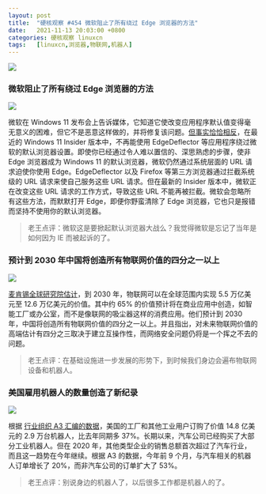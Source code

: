 ```yaml
---
layout: post
title:	"硬核观察 #454 微软阻止了所有绕过 Edge 浏览器的方法"
date:	2021-11-13 20:03:00 +0800 
categories:	硬核观察 linuxcn 
tags:	[linuxcn,浏览器,物联网,机器人]
---
```



![](/Asserts/Images//attachment/album/202111/13/200228hjzbh9jz9oh6cwh6.jpg)


### 微软阻止了所有绕过 Edge 浏览器的方法


![](/Asserts/Images//attachment/album/202111/13/200241v2a2a3737xig2d2g.jpg)


微软在 Windows 11 发布会上告诉媒体，它知道它使改变应用程序默认值变得毫无意义的困难，但它不是恶意这样做的，并将修复该问题。[但事实恰恰相反](https://www.thurrott.com/windows/windows-11/259208/windows-11-to-block-windows-11-browser-workarounds)，在最近的 Windows 11 Insider 版本中，不再能使用 EdgeDeflector 等应用程序绕过微软的默认浏览器设置。即使你已经通过令人难以置信的、深思熟虑的步骤，使非 Edge 浏览器成为 Windows 11 的默认浏览器，微软仍然通过系统层面的 URL 请求迫使你使用 Edge。EdgeDeflector 以及 Firefox 等第三方浏览器通过拦截系统级的 URL 请求来使自己服务这些 URL 请求。但在最新的 Insider 版本中，微软正在改变这些 URL 请求的工作方式，导致这些 URL 不能再被拦截。微软会忽略所有这些方法，而默默打开 Edge，即便你野蛮清除了 Edge 浏览器，它也只是报错而坚持不使用你的默认浏览器。



> 
> 老王点评：微软这是要掀起默认浏览器大战么？我觉得微软是忘记了当年是如何因为 IE 而被起诉的了。
> 
> 
> 


### 预计到 2030 年中国将创造所有物联网价值的四分之一以上


![](/Asserts/Images//attachment/album/202111/13/200320c9xvy7eps1h6wy68.jpg)


[麦肯锡全球研究院估计](https://www.axios.com/internet-of-things-mckinsey-study-1b11baae-8521-4a5d-8f44-14ad136bc3da.html)，到 2030 年，物联网可以在全球范围内实现 5.5 万亿美元至 12.6 万亿美元的价值。其中约 65% 的价值预计将在商业应用中创造，如智能工厂或办公室，而不是像联网的吸尘器这样的消费应用。他们预计到 2030 年，中国将创造所有物联网价值的四分之一以上。并且指出，对未来物联网价值的高端估计有四分之三取决于建立互操作性，而网络安全问题仍将是一个挥之不去的问题。



> 
> 老王点评：在基础设施进一步发展的形势下，到时候我们身边会遍布物联网设备和机器人。
> 
> 
> 


### 美国雇用机器人的数量创造了新纪录


![](/Asserts/Images//attachment/album/202111/13/200301xc8115aa8m1g8u8a.jpg)


根据 [行业组织 A3 汇编的数据](https://edition.cnn.com/2021/11/12/tech/robot-automation/index.html)，美国的工厂和其他工业用户订购了价值 14.8 亿美元的 2.9 万台机器人，比去年同期多 37%。长期以来，汽车公司已经购买了大部分工业机器人。但在 2020 年，其他类型企业的销售总额首次超过了汽车行业，而且这一趋势在今年继续。根据 A3 的数据，今年前 9 个月，与汽车相关的机器人订单增长了 20%，而非汽车公司的订单扩大了 53%。



> 
> 老王点评：别说身边的机器人了，以后很多工作都是机器人的了。
> 
> 
>
